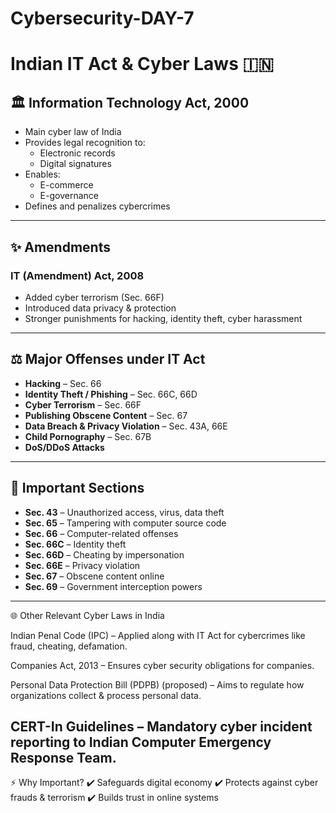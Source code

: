 # Cybersecurity-DAY-7
# Indian IT Act & Cyber Laws 🇮🇳

## 🏛️ Information Technology Act, 2000
- Main cyber law of India
- Provides legal recognition to:
  - Electronic records
  - Digital signatures
- Enables:
  - E-commerce
  - E-governance
- Defines and penalizes cybercrimes

---

## ✨ Amendments
### IT (Amendment) Act, 2008
- Added cyber terrorism (Sec. 66F)
- Introduced data privacy & protection
- Stronger punishments for hacking, identity theft, cyber harassment

---

## ⚖️ Major Offenses under IT Act
- **Hacking** – Sec. 66
- **Identity Theft / Phishing** – Sec. 66C, 66D
- **Cyber Terrorism** – Sec. 66F
- **Publishing Obscene Content** – Sec. 67
- **Data Breach & Privacy Violation** – Sec. 43A, 66E
- **Child Pornography** – Sec. 67B
- **DoS/DDoS Attacks**

---

## 📖 Important Sections
- **Sec. 43** – Unauthorized access, virus, data theft
- **Sec. 65** – Tampering with computer source code
- **Sec. 66** – Computer-related offenses
- **Sec. 66C** – Identity theft
- **Sec. 66D** – Cheating by impersonation
- **Sec. 66E** – Privacy violation
- **Sec. 67** – Obscene content online
- **Sec. 69** – Government interception powers

---

🌐 Other Relevant Cyber Laws in India

Indian Penal Code (IPC) – Applied along with IT Act for cybercrimes like fraud, cheating, defamation.

Companies Act, 2013 – Ensures cyber security obligations for companies.

Personal Data Protection Bill (PDPB) (proposed) – Aims to regulate how organizations collect & process personal data.

CERT-In Guidelines – Mandatory cyber incident reporting to Indian Computer Emergency Response Team.
---

⚡ Why Important?
✔️ Safeguards digital economy
✔️ Protects against cyber frauds & terrorism
✔️ Builds trust in online systems
